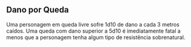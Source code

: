 ## **Dano por Queda**

Uma personagem em queda livre sofre 1d10 de dano a cada 3 metros caídos. Uma queda com dano superior a 5d10 é imediatamente fatal a menos que a personagem tenha algum tipo de resistência sobrenatural.

